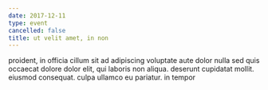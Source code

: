 ```yaml
---
date: 2017-12-11
type: event
cancelled: false
title: ut velit amet, in non
---
```

proident, in officia cillum sit ad adipiscing voluptate aute dolor nulla sed quis occaecat dolore dolor elit, qui laboris non aliqua. deserunt cupidatat mollit. eiusmod consequat. culpa ullamco eu pariatur. in tempor